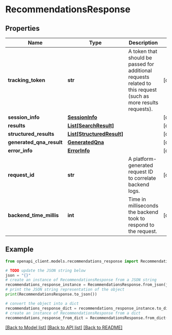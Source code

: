 # RecommendationsResponse


## Properties

Name | Type | Description | Notes
------------ | ------------- | ------------- | -------------
**tracking_token** | **str** | A token that should be passed for additional requests related to this request (such as more results requests). | [optional] 
**session_info** | [**SessionInfo**](SessionInfo.md) |  | [optional] 
**results** | [**List[SearchResult]**](SearchResult.md) |  | [optional] 
**structured_results** | [**List[StructuredResult]**](StructuredResult.md) |  | [optional] 
**generated_qna_result** | [**GeneratedQna**](GeneratedQna.md) |  | [optional] 
**error_info** | [**ErrorInfo**](ErrorInfo.md) |  | [optional] 
**request_id** | **str** | A platform-generated request ID to correlate backend logs. | [optional] 
**backend_time_millis** | **int** | Time in milliseconds the backend took to respond to the request. | [optional] 

## Example

```python
from openapi_client.models.recommendations_response import RecommendationsResponse

# TODO update the JSON string below
json = "{}"
# create an instance of RecommendationsResponse from a JSON string
recommendations_response_instance = RecommendationsResponse.from_json(json)
# print the JSON string representation of the object
print(RecommendationsResponse.to_json())

# convert the object into a dict
recommendations_response_dict = recommendations_response_instance.to_dict()
# create an instance of RecommendationsResponse from a dict
recommendations_response_from_dict = RecommendationsResponse.from_dict(recommendations_response_dict)
```
[[Back to Model list]](../README.md#documentation-for-models) [[Back to API list]](../README.md#documentation-for-api-endpoints) [[Back to README]](../README.md)


